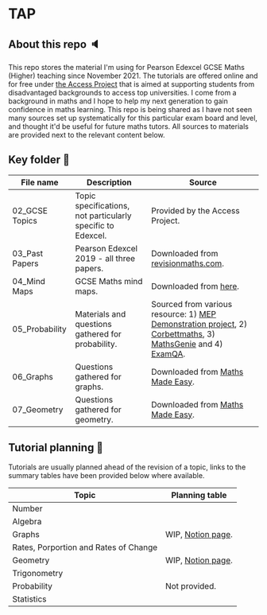 # TAP
## About this repo 🔈
This repo stores the material I'm using for Pearson Edexcel GCSE Maths (Higher) teaching since November 2021. The tutorials are offered online and for free under [the Access Project](https://www.theaccessproject.org.uk/?gclid=CjwKCAiAiKuOBhBQEiwAId_sK3qo-nEWIakRT-AtEJE0LFrQjSaU0hmLx0DCC7atto6aAr5zMo8DyBoCngwQAvD_BwE) that is aimed at supporting students from disadvantaged backgrounds to access top universities. I come from a background in maths and I hope to help my next generation to gain confidence in maths learning. This repo is being shared as I have not seen many sources set up systematically for this particular exam board and level, and thought it'd be useful for future maths tutors. All sources to materials are provided next to the relevant content below.

## Key folder 📂

| File   name      | Description                                                   | Source                                                                                                                                                                                                                                                                        |
|------------------|---------------------------------------------------------------|-------------------------------------------------------------------------------------------------------------------------------------------------------------------------------------------------------------------------------------------------------------------------------|
| 02_GCSE   Topics | Topic   specifications, not particularly specific to Edexcel. | Provided by the Access Project.                                                                                                                                                                                                                                               |
| 03_Past   Papers | Pearson   Edexcel 2019 - all three papers.                    | Downloaded from [revisionmaths.com](https://revisionmaths.com/).                                                                                                                                                                                                              |
| 04_Mind   Maps   | GCSE Maths   mind maps.                                       | Downloaded from   [here](https://www.tes.com/teaching-resources/shop/mindmapmaths).                                                                                                                                                                                           |
| 05_Probability   | Materials   and questions gathered for probability.           | Sourced from various resource: 1) [MEP Demonstration   project](https://www.cimt.org.uk/projects/mep/index.htm), 2)   [Corbettmaths](https://corbettmaths.com/), 3)   [MathsGenie](https://www.mathsgenie.co.uk/gcse.html) and 4)   [ExamQA](https://examqa.com/gcse/maths/). |
| 06_Graphs        | Questions   gathered for graphs.                              | Downloaded from [Maths Made Easy](https://mathsmadeeasy.co.uk/).                                                                                                                                                                                                              |
| 07_Geometry      | Questions   gathered for geometry.                            | Downloaded from [Maths Made Easy](https://mathsmadeeasy.co.uk/).                                                                                                                                                                                                              |

## Tutorial planning 📒
Tutorials are usually planned ahead of the revision of a topic, links to the summary tables have been provided below where available.

| Topic                                   | Planning table                                                                                                             |
|-----------------------------------------|----------------------------------------------------------------------------------------------------------------------------|
| Number                                  |                                                                                                                            |
| Algebra                                 |                                                                                                                            |
| Graphs                                  | WIP, [Notion   page](https://www.notion.so/xinzhao13/0faec97226e0411d81a475e240abb5b7?v=afae399598594905a5198914c6ae9b1c). |
| Rates,   Porportion and Rates of Change |                                                                                                                            |
| Geometry                                | WIP, [Notion   page](https://www.notion.so/xinzhao13/a75bdd29713e4abd91f9e2c79ed57a36?v=bc5d1c41c0334d7aa3ef87fbf12fa52b). |
| Trigonometry                            |                                                                                                                            |
| Probability                             | Not provided.                                                                                                              |
| Statistics                              |                                                                                                                            | 

